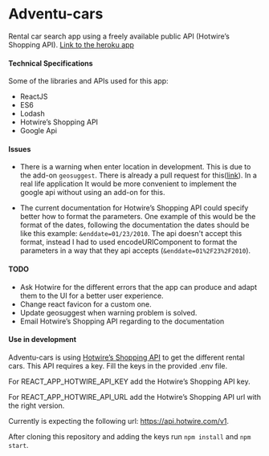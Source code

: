 # Adventu-cars
Rental car search app using a freely available public API (Hotwire’s Shopping API). [Link to the heroku app](https://adventu-cars.herokuapp.com)

#### Technical Specifications
Some of the libraries and APIs used for this app:
  * ReactJS
  * ES6
  * Lodash
  * Hotwire’s Shopping API
  * Google Api

#### Issues
  * There is a warning when enter location in development. This is due to the add-on `geosuggest`. There is already a pull request for this([link](https://github.com/ubilabs/react-geosuggest/pull/330)). In a real life application It would be more convenient to implement the google api without using an add-on for this.

  * The current documentation for Hotwire’s Shopping API could specify better how to format the parameters. One example of this would be the format of the dates, following the documentation the dates should be like this example: `&enddate=01/23/2010`. The api doesn't accept this format, instead I had to used encodeURIComponent to format the parameters in a way that they api accepts (`&enddate=01%2F23%2F2010`).

#### TODO

  * Ask Hotwire for the different errors that the app can produce and adapt them to the UI for a better user experience.
  * Change react favicon for a custom one.
  * Update geosuggest when warning problem is solved.
  * Email Hotwire’s Shopping API regarding to the documentation


#### Use in development
Adventu-cars is using [Hotwire’s Shopping API](http://developer.hotwire.com/docs/read/Rental_Car_Shopping_API) to get the different rental cars. This API requires a key.
Fill the keys in the provided .env file.


For REACT_APP_HOTWIRE_API_KEY add the Hotwire’s Shopping API key.


For REACT_APP_HOTWIRE_API_URL add the Hotwire’s Shopping API url with the right version.


Currently is expecting the following url: https://api.hotwire.com/v1.

After cloning this repository and adding the keys run `npm install` and `npm start`.
